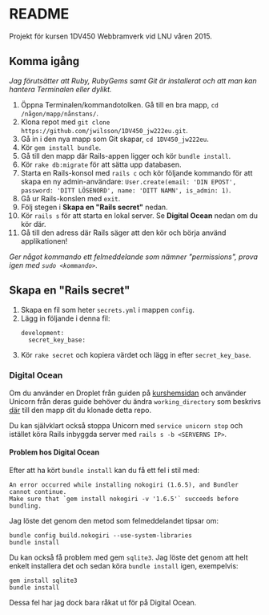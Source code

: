 # README

Projekt för kursen 1DV450 Webbramverk vid LNU våren 2015.

## Komma igång

*Jag förutsätter att Ruby, RubyGems samt Git är installerat och att man kan hantera Terminalen eller dylikt.*

1. Öppna Terminalen/kommandotolken. Gå till en bra mapp, `cd /någon/mapp/nånstans/`.
2. Klona repot med `git clone https://github.com/jwilsson/1DV450_jw222eu.git`.
3. Gå in i den nya mapp som Git skapar, `cd 1DV450_jw222eu`.
4. Kör `gem install bundle`.
5. Gå till den mapp där Rails-appen ligger och kör `bundle install`.
6. Kör `rake db:migrate` för att sätta upp databasen.
7. Starta en Rails-konsol med `rails c` och kör följande kommando för att skapa en ny admin-användare: `User.create(email: 'DIN EPOST', password: 'DITT LÖSENORD', name: 'DITT NAMN', is_admin: 1)`.
8. Gå ur Rails-konslen med `exit`.
9. Följ stegen i **Skapa en "Rails secret"** nedan.
9. Kör `rails s` för att starta en lokal server. Se **Digital Ocean** nedan om du kör där.
10. Gå till den adress där Rails säger att den kör och börja använd applikationen!

*Ger något kommando ett felmeddelande som nämner "permissions", prova igen med `sudo <kommando>`.*

## Skapa en "Rails secret"
1. Skapa en fil som heter `secrets.yml` i mappen `config`.
2. Lägg in följande i denna fil:
    ```
    development:
      secret_key_base:
    ```
3. Kör `rake secret` och kopiera värdet och lägg in efter `secret_key_base`.

### Digital Ocean
Om du använder en Droplet från guiden på [kurshemsidan](https://coursepress.lnu.se/kurs/webbramverk/publicering-av-applikation/) och använder Unicorn från deras guide behöver du
ändra `working_directory` som beskrivs [där](https://www.digitalocean.com/community/tutorials/how-to-use-the-1-click-ruby-on-rails-on-ubuntu-14-04-image#unicorn) till den mapp dit du klonade detta repo.

Du kan självklart också stoppa Unicorn med `service unicorn stop` och istället köra Rails inbyggda server med `rails s -b <SERVERNS IP>`.

#### Problem hos Digital Ocean
Efter att ha kört `bundle install` kan du få ett fel i stil med:

```
An error occurred while installing nokogiri (1.6.5), and Bundler cannot continue.
Make sure that `gem install nokogiri -v '1.6.5'` succeeds before bundling.
```

Jag löste det genom den metod som felmeddelandet tipsar om:

```
bundle config build.nokogiri --use-system-libraries
bundle install
```

Du kan också få problem med gem `sqlite3`. Jag löste det genom att helt enkelt installera det och sedan köra `bundle install` igen, exempelvis:

```
gem install sqlite3
bundle install
```

Dessa fel har jag dock bara råkat ut för på Digital Ocean.
